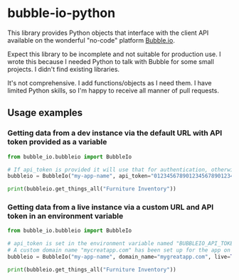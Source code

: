# bubble-io-python
This library provides Python objects that interface with the client API available on the wonderful "no-code" platform [Bubble.io](https://Bubble.io).

Expect this library to be incomplete and not suitable for production use. I wrote this because I needed Python to talk with Bubble for some small projects. I didn't find existing libraries. 

It's not comprehensive. I add functions/objects as I need them. I have limited Python skills, so I'm happy to receive all manner of pull requests.

## Usage examples
### Getting data from a dev instance via the default URL with API token provided as a variable
```python
from bubble_io.bubbleio import BubbleIo

# If api_token is provided it will use that for authentication, otherwise it will use the environment variable named "BUBBLEIO_API_TOKEN"
bubbleio = BubbleIo("my-app-name", api_token="01234567890123456789012345678901")

print(bubbleio.get_things_all("Furniture Inventory"))
```

### Getting data from a live instance via a custom URL and API token in an environment variable

```python
from bubble_io.bubbleio import BubbleIo

# api_token is set in the environment variable named "BUBBLEIO_API_TOKEN"
# A custom domain name "mycreatapp.com" has been set up for the app on Bubble
bubbleio = BubbleIo("my-app-name", domain_name="mygreatapp.com", live=True)

print(bubbleio.get_things_all("Furniture Inventory"))
```